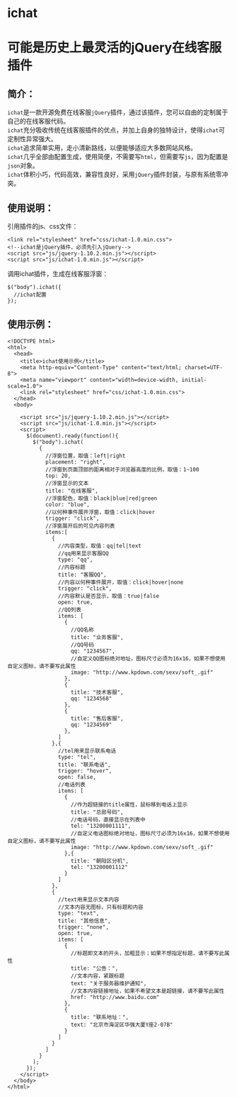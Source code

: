 ichat
=====
可能是历史上最灵活的jQuery在线客服插件
=====
  
简介：
-------------
  
`ichat`是一款开源免费在线客服`jQuery`插件，通过该插件，您可以自由的定制属于自己的在线客服代码。  
`ichat`充分吸收传统在线客服插件的优点，并加上自身的独特设计，使得`ichat`可定制性异常强大。  
`ichat`追求简单实用，走小清新路线，以便能够适应大多数网站风格。  
`ichat`几乎全部由配置生成，使用简便，不需要写`html`，但需要写`js`，因为配置是`json`对象。  
`ichat`体积小巧，代码高效，兼容性良好，采用`jQuery`插件封装，与原有系统零冲突。  
  
使用说明：
-------------
  
引用插件的js、css文件：  
  
    <link rel="stylesheet" href="css/ichat-1.0.min.css">
    <!--ichat是jQuery插件，必须先引入jQuery-->
    <script src="js/jquery-1.10.2.min.js"></script>
    <script src="js/ichat-1.0.min.js"></script>
  
调用ichat插件，生成在线客服浮窗：  
  
    $("body").ichat({
      //ichat配置
    });
  
使用示例：
-------------
  
    <!DOCTYPE html>
    <html>
      <head>
        <title>ichat使用示例</title>
        <meta http-equiv="Content-Type" content="text/html; charset=UTF-8">
        <meta name="viewport" content="width=device-width, initial-scale=1.0">
        <link rel="stylesheet" href="css/ichat-1.0.min.css">
      </head>
      <body>
        
        <script src="js/jquery-1.10.2.min.js"></script>
        <script src="js/ichat-1.0.min.js"></script>
        <script>
          $(document).ready(function(){
            $("body").ichat(
              {
                //浮窗位置，取值：left|right
                placement: "right",
                //浮窗到页面顶部的距离相对于浏览器高度的比例，取值：1~100
                top: 20,
                //浮窗显示的文本
                title: "在线客服",
                //浮窗配色，取值：black|blue|red|green
                color: "blue",
                //以何种事件展开浮窗，取值：click|hover
                trigger: "click",
                //浮窗展开后的可见内容列表
                items:[
                  {
                    //内容类型，取值：qq|tel|text
                    //qq用来显示客服QQ
                    type: "qq",
                    //内容标题
                    title: "客服QQ",
                    //内容以何种事件展开，取值：click|hover|none
                    trigger: "click",
                    //内容默认是否显示，取值：true|false
                    open: true,
                    //QQ列表
                    items: [
                      {
                        //QQ名称
                        title: "业务客服",
                        //QQ号码
                        qq: "1234567",
                        //自定义QQ图标绝对地址，图标尺寸必须为16x16，如果不想使用自定义图标，请不要写此属性
                        image: "http://www.kpdown.com/sexv/soft_.gif"
                      },
                      {
                        title: "技术客服",
                        qq: "1234568"
                      },
                      {
                        title: "售后客服",
                        qq: "1234569"
                      },
                    ]
                  },{
                    //tel用来显示联系电话
                    type: "tel",
                    title: "联系电话",
                    trigger: "hover",
                    open: false,
                    //电话列表
                    items: [
                      {
                        //作为超链接的title属性，鼠标移到电话上显示
                        title: "总部号码",
                        //电话号码，直接显示在列表中
                        tel: "13200001111",
                        //自定义电话图标绝对地址，图标尺寸必须为16x16，如果不想使用自定义图标，请不要写此属性
                        image: "http://www.kpdown.com/sexv/soft_.gif"
                      },{
                        title: "朝阳区分机",
                        tel: "13200001112"
                      }
                    ]
                  },
                  {
                    //text用来显示文本内容
                    //文本内容无图标，只有标题和内容
                    type: "text",
                    title: "其他信息",
                    trigger: "none",
                    open: true,
                    items: [
                      {
                        //标题即文本的开头，加粗显示；如果不想指定标题，请不要写此属性
                        title: "公告：",
                        //文本内容，紧跟标题
                        text: "关于服务器维护通知",
                        //文本内容链接地址，如果不希望文本是超链接，请不要写此属性
                        href: "http://www.baidu.com"
                      },
                      {
                        title: "联系地址：",
                        text: "北京市海淀区华强大厦Y座2-07B"
                      }
                    ]
                  }
                ]
              }
            );
          });
        </script>
      </body>
    </html>
  